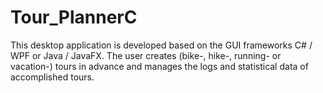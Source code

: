 # Tour_PlannerC
 
This desktop application is developed based on the GUI frameworks C# / WPF or Java /
JavaFX. The user creates (bike-, hike-, running- or vacation-) tours in advance and manages
the logs and statistical data of accomplished tours.